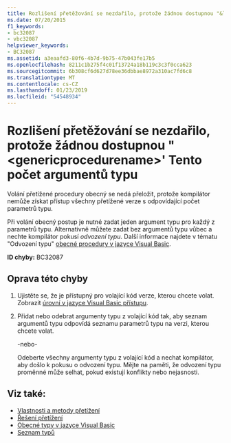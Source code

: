 ```yaml
---
title: Rozlišení přetěžování se nezdařilo, protože žádnou dostupnou "&lt;genericprocedurename&gt;' Tento počet argumentů typu
ms.date: 07/20/2015
f1_keywords:
- bc32087
- vbc32087
helpviewer_keywords:
- BC32087
ms.assetid: a3eaafd3-80f6-4b7d-9b75-47b043fe17b5
ms.openlocfilehash: 8211c1b275f4c01f13724a18b119c3c3f0cca623
ms.sourcegitcommit: 6b308cf6d627d78ee36dbbae8972a310ac7fd6c8
ms.translationtype: MT
ms.contentlocale: cs-CZ
ms.lasthandoff: 01/23/2019
ms.locfileid: "54548934"
---
```

# <a name="overload-resolution-failed-because-no-accessible-ltgenericprocedurenamegt-accepts-this-number-of-type-arguments"></a>Rozlišení přetěžování se nezdařilo, protože žádnou dostupnou "&lt;genericprocedurename&gt;' Tento počet argumentů typu
Volání přetížené procedury obecný se nedá přeložit, protože kompilátor nemůže získat přístup všechny přetížené verze s odpovídající počet parametrů typu.  
  
 Při volání obecný postup je nutné zadat jeden argument typu pro každý z parametrů typu. Alternativně můžete zadat bez argumentů typu vůbec a nechte kompilátor pokusí *odvození typu*. Další informace najdete v tématu "Odvození typu" [obecné procedury v jazyce Visual Basic](../../visual-basic/programming-guide/language-features/data-types/generic-procedures.md).  
  
 **ID chyby:** BC32087  
  
## <a name="to-correct-this-error"></a>Oprava této chyby  
  
1.  Ujistěte se, že je přístupný pro volající kód verze, kterou chcete volat. Zobrazit [úrovní v jazyce Visual Basic přístupu](../../visual-basic/programming-guide/language-features/declared-elements/access-levels.md).  
  
2.  Přidat nebo odebrat argumenty typu z volající kód tak, aby seznam argumentů typu odpovídá seznamu parametrů typu na verzi, kterou chcete volat.  
  
     -nebo-  
  
     Odeberte všechny argumenty typu z volající kód a nechat kompilátor, aby došlo k pokusu o odvození typu. Mějte na paměti, že odvození typu proměnné může selhat, pokud existují konflikty nebo nejasnosti.  
  
## <a name="see-also"></a>Viz také:
- [Vlastnosti a metody přetížení](../../visual-basic/programming-guide/language-features/objects-and-classes/overloaded-properties-and-methods.md)
- [Řešení přetížení](../../visual-basic/programming-guide/language-features/procedures/overload-resolution.md)
- [Obecné typy v jazyce Visual Basic](../../visual-basic/programming-guide/language-features/data-types/generic-types.md)
- [Seznam typů](../../visual-basic/language-reference/statements/type-list.md)
